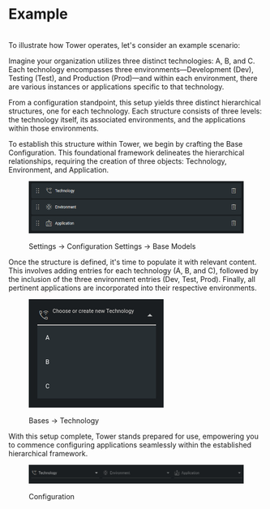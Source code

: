 # Example

\
To illustrate how Tower operates, let's consider an example scenario:

Imagine your organization utilizes three distinct technologies: A, B, and C. Each technology encompasses three environments—Development (Dev), Testing (Test), and Production (Prod)—and within each environment, there are various instances or applications specific to that technology.

From a configuration standpoint, this setup yields three distinct hierarchical structures, one for each technology. Each structure consists of three levels: the technology itself, its associated environments, and the applications within those environments.

To establish this structure within Tower, we begin by crafting the Base Configuration. This foundational framework delineates the hierarchical relationships, requiring the creation of three objects: Technology, Environment, and Application.

<figure><img src="../.gitbook/assets/image (3).png" alt=""><figcaption><p>Settings -> Configuration Settings -> Base Models</p></figcaption></figure>

Once the structure is defined, it's time to populate it with relevant content. This involves adding entries for each technology (A, B, and C), followed by the inclusion of the three environment entries (Dev, Test, Prod). Finally, all pertinent applications are incorporated into their respective environments.

<figure><img src="../.gitbook/assets/image (4).png" alt=""><figcaption><p>Bases -> Technology</p></figcaption></figure>

With this setup complete, Tower stands prepared for use, empowering you to commence configuring applications seamlessly within the established hierarchical framework.

<figure><img src="../.gitbook/assets/image (5).png" alt=""><figcaption><p>Configuration</p></figcaption></figure>
